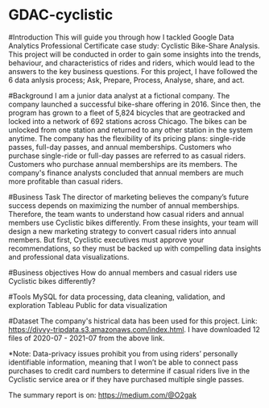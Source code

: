 # GDAC-cyclistic


#Introduction
This will guide you through how I tackled Google Data Analytics Professional Certificate case study: Cyclistic Bike-Share Analysis. This project will be conducted in order to gain some insights into the trends, behaviour, and characteristics of rides and riders, which would lead to the answers to the key business questions. For this project, I have followed the 6 data anlysis process; Ask, Prepare, Process, Analyse, share, and act.

#Background
I am a junior data analyst at a fictional company. The company launched a successful bike-share offering in 2016. Since then, the program has grown to a fleet of 5,824 bicycles that are geotracked and locked into a network of 692 stations across Chicago. The bikes can be unlocked from one station and returned to any other station in the system anytime. The company has the flexibility of its pricing plans: single-ride passes, full-day passes, and annual memberships. Customers who purchase single-ride or full-day passes are referred to as casual riders. Customers who purchase annual memberships are its members. The company's finance analysts concluded that annual members are much more profitable than casual riders.

#Business Task
The director of marketing believes the company’s future success depends on maximizing the number of annual memberships. Therefore, the team wants to understand how casual riders and annual members use Cyclistic bikes differently. From these insights, your team will design a new marketing strategy to convert casual riders into annual members. But first, Cyclistic executives must approve your recommendations, so they must be backed up with compelling data insights and professional data visualizations.

#Business objectives
How do annual members and casual riders use Cyclistic bikes differently?

#Tools
MySQL for data processing, data cleaning, validation, and exploration
Tableau Public for data visualization

#Dataset
The company's histrical data has been used for this project.
Link: https://divvy-tripdata.s3.amazonaws.com/index.html. I have downloaded 12 files of 2020-07 - 2021-07 from the above link.

*Note: Data-privacy issues prohibit you from using riders’ personally identifiable information, meaning that I won’t be able to connect pass purchases to credit card numbers to determine if casual riders live in the Cyclistic service area or if they have purchased multiple single passes.

The summary report is on: https://medium.com/@O2gak
